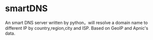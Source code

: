 smartDNS
========

An smart DNS server written by python，will resolve a domain name to different IP by country,region,city and ISP. Based on GeoIP and Apnic's data.
